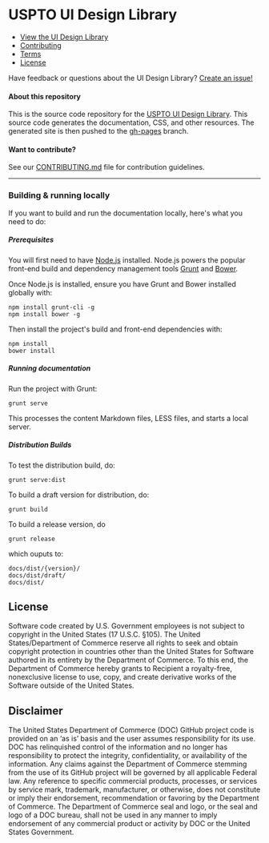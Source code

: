 USPTO UI Design Library
==============

- [View the UI Design Library](https://uspto.github.io/designpatterns/)
- [Contributing](CONTRIBUTING.md)
- [Terms](TERMS.md)
- [License](LICENSE)

Have feedback or questions about the UI Design Library? [Create an issue!](https://github.com/USPTO/designpatterns/issues)

#### About this repository

This is the source code repository for the [USPTO UI Design Library](https://uspto.github.io/designpatterns/). This source code generates the documentation, CSS, and other resources. The generated site is then pushed to the [gh-pages](https://github.com/USPTO/designpatterns/tree/gh-pages) branch.

#### Want to contribute?
See our [CONTRIBUTING.md](CONTRIBUTING.md) file for contribution guidelines.

---

### Building & running locally

If you want to build and run the documentation locally, here's what you need to do:

##### Prerequisites
You will first need to have [Node.js](http://nodejs.org/download/) installed. Node.js powers the popular front-end build and dependency management tools [Grunt](http://gruntjs.com/) and [Bower](http://bower.io/).

Once Node.js is installed, ensure you have Grunt and Bower installed globally with:
```
npm install grunt-cli -g
npm install bower -g
```

Then install the project's build and front-end dependencies with:
```
npm install
bower install
```

##### Running documentation
Run the project with Grunt:
```
grunt serve
```
This processes the content Markdown files, LESS files, and starts a local server. 


##### Distribution Builds
To test the distribution build, do:
```
grunt serve:dist
```

To build a draft version for distribution, do:
```
grunt build
```

To build a release version, do
```
grunt release
```
which ouputs to:
```
docs/dist/{version}/
docs/dist/draft/
docs/dist/
```



## License

Software code created by U.S. Government employees is not subject to copyright in the United States (17 U.S.C. §105). The United States/Department of Commerce reserve all rights to seek and obtain copyright protection in countries other than the United States for Software authored in its entirety by the Department of Commerce.  To this end, the Department of Commerce hereby grants to Recipient a royalty-free, nonexclusive license to use, copy, and create derivative works of the Software outside of the United States.

## Disclaimer

The United States Department of Commerce (DOC) GitHub project code is provided on an ‘as is’ basis and the user assumes responsibility for its use. DOC has relinquished control of the information and no longer has responsibility to protect the integrity, confidentiality, or availability of the information. Any claims against the Department of Commerce stemming from the use of its GitHub project will be governed by all applicable Federal law. Any reference to specific commercial products, processes, or services by service mark, trademark, manufacturer, or otherwise, does not constitute or imply their endorsement, recommendation or favoring by the Department of Commerce. The Department of Commerce seal and logo, or the seal and logo of a DOC bureau, shall not be used in any manner to imply endorsement of any commercial product or activity by DOC or the United States Government.
